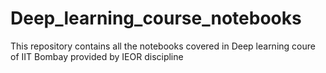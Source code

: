 # Deep_learning_course_notebooks
This repository contains all the notebooks covered in Deep learning coure of IIT Bombay provided by IEOR discipline
